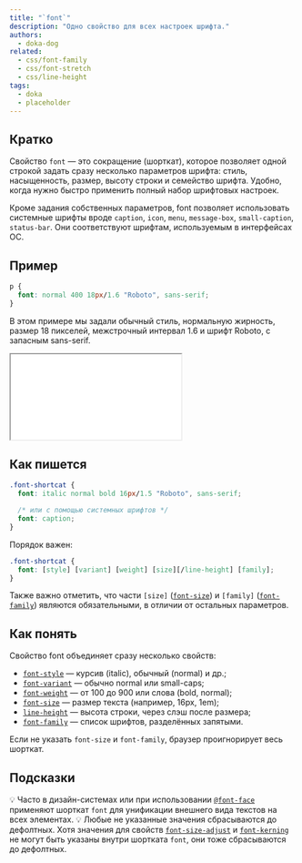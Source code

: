 ```yaml
---
title: "`font`"
description: "Одно свойство для всех настроек шрифта."
authors:
  - doka-dog
related:
  - css/font-family
  - css/font-stretch
  - css/line-height
tags:
  - doka
  - placeholder
---
```


## Кратко

Свойство `font` — это сокращение (шорткат), которое позволяет одной строкой задать сразу несколько параметров шрифта: стиль, насыщенность, размер, высоту строки и семейство шрифта. Удобно, когда нужно быстро применить полный набор шрифтовых настроек.

Кроме задания собственных параметров, font позволяет использовать системные шрифты вроде `caption`, `icon`, `menu`, `message-box`, `small-caption`, `status-bar`. Они соответствуют шрифтам, используемым в интерфейсах ОС.

## Пример

```css
p {
  font: normal 400 18px/1.6 "Roboto", sans-serif;
}
```
В этом примере мы задали обычный стиль, нормальную жирность, размер 18 пикселей, межстрочный интервал 1.6 и шрифт Roboto, с запасным sans-serif.

<iframe title="Пример использования font" src="demos/basic/" height="150"></iframe>

## Как пишется

```css
.font-shortcat {
  font: italic normal bold 16px/1.5 "Roboto", sans-serif;

  /* или с помощью системных шрифтов */
  font: caption;
}
```

Порядок важен:

```css
.font-shortcat {
  font: [style] [variant] [weight] [size][/line-height] [family];
}
```

Также важно отметить, что части `[size]` ([`font-size`](/css/font-size/)) и `[family]` ([`font-family`](/css/font-family/)) являются обязательными, в отличии от остальных параметров.

## Как понять

Свойство font объединяет сразу несколько свойств:
- [`font-style`](/css/font-style/) — курсив (italic), обычный (normal) и др.;
- [`font-variant`](/css/font-variant/) — обычно normal или small-caps;
- [`font-weight`](/css/font-weight/) — от 100 до 900 или слова (bold, normal);
- [`font-size`](/css/font-size/) — размер текста (например, 16px, 1em);
- [`line-height`](/css/line-height/) — высота строки, через слэш после размера;
- [`font-family`](/css/font-family/) — список шрифтов, разделённых запятыми.

Если не указать `font-size` и `font-family`, браузер проигнорирует весь шорткат.

## Подсказки

💡 Часто в дизайн-системах или при использовании [`@font-face`](/css/font-face) применяют шорткат `font` для унификации внешнего вида текстов на всех элементах.
💡 Любые не указанные значения сбрасываются до дефолтных. Хотя значения для свойств [`font-size-adjust`](/css/font-size-adjust/) и [`font-kerning`](/css/font-kerning/) не могут быть указаны внутри шортката `font`, они тоже сбрасываются до дефолтных.
